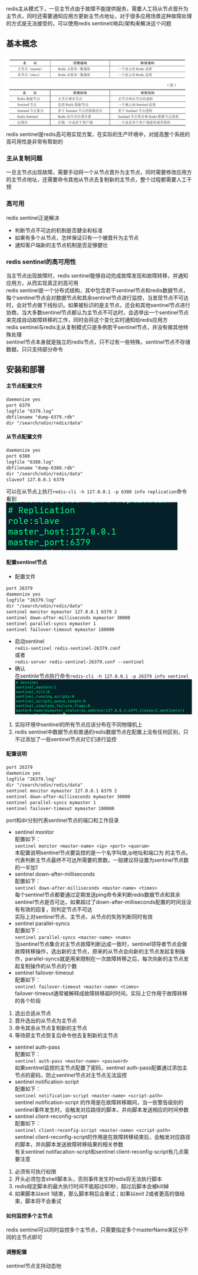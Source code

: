 redis主从模式下，一旦主节点由于故障不能提供服务，需要人工将从节点晋升为主节点，同时还需要通知应用方更新主节点地址，对于很多应用场景这种故障处理的方式是无法接受的，可以使用redis sentinel(哨兵)架构来解决这个问题  
## 基本概念  
![title](https://raw.githubusercontent.com/liujinxi931204/image/master/gitnote/2020/10/09/1602231714050-1602231714052.png)  
redis sentinel是redis高可用实现方案，在实际的生产环境中，对提高整个系统的高可用性是非常有帮助的  
### 主从复制问题  
一旦主节点出现故障，需要手动将一个从节点晋升为主节点，同时需要修改应用方的主节点地址，还需要命令其他从节点去复制新的主节点，整个过程都需要人工干预  
### 高可用  
redis sentinel正是解决  
+ 判断节点不可达的机制是否健全和标准  
+ 如果有多个从节点，怎样保证只有一个被晋升为主节点  
+ 通知客户端新的主节点机制是否足够健壮  
### redis sentinel的高可用性  
当主节点出现故障时，redis sentinel能够自动完成故障发现和故障转移，并通知应用方，从而实现真正的高可用  
redis sentinel是一个分布式结构，其中包含若干sentinel节点和redis数据节点，每个sentinel节点会对数据节点和其余sentinel节点进行监控，当发现节点不可达时，会对节点做下线标识。如果被标识的是主节点，还会和其他sentinel节点进行协商，当大多数sentinel节点都认为主节点不可达时，会选举出一个sentinel节点来完成自动故障转移的工作，同时会将这个变化实时通知给redis应用方  
redis sentinel与redis主从复制模式只是多例若干sentinel节点，并没有做其他特殊处理  
sentinel节点本身就是独立的redis节点，只不过有一些特殊，sentinel节点不存储数据，只只支持部分命令  
## 安装和部署  
#### 主节点配置文件  
```shell
daemonize yes 
port 6379
logfile "6379.log"
dbfilename "dump-6379.rdb"
dir "/search/odin/redis/data"
```  
#### 从节点配置文件  
```shell
daemonize yes 
port 6380
logfile "6380.log"
dbfilename "dump-6380.rdb"
dir "/search/odin/redis/data"
slaveof 127.0.0.1 6379
```  
可以在从节点上执行`redis-cli -h 127.0.0.1 -p 6380 info replication`命令看到  
![title](https://raw.githubusercontent.com/liujinxi931204/image/master/gitnote/2020/10/09/1602235709637-1602235709639.png)  
#### 配置sentinel节点  
+ 配置文件  
```shell
port 26379
daemonize yes
logfile "26379.log"
dir "/search/odin/redis/data"
sentinel monitor mymaster 127.0.0.1 6379 2
sentinel down-after-milliseconds mymaster 30000
sentinel parallel-syncs mymaster 1
sentinel failover-timeout mymaster 180000
```  
+ 启动sentinel  
`redis-sentinel redis-sentinel-26379.conf`  
或者  
`redis-server redis-sentinel-26379.conf --sentinel`  
+ 确认  
在sentinle节点执行命令`redis-cli -h 127.0.0.1 -p 26379 info sentinel`  
![title](https://raw.githubusercontent.com/liujinxi931204/image/master/gitnote/2020/10/09/1602236912013-1602236912015.png)  
1. 实际环境中sentinel的所有节点应该分布在不同物理机上  
2. redis sentinel中数据节点和普通的redis数据节点在配置上没有任何区别，只不过添加了一些sentinel节点对它们进行监控  
#### 配置说明  
```shell
port 26379
daemonize yes
logfile "26379.log"
dir "/search/odin/redis/data"
sentinel monitor mymaster 127.0.0.1 6379 2
sentinel down-after-milliseconds mymaster 30000
sentinel parallel-syncs mymaster 1
sentinel failover-timeout mymaster 180000
```  
port和dir分别代表sentinel节点的端口和工作目录  
+ sentinel monitor  
配置如下：  
`sentinel monitor <master-name> <ip> <port> <quorum>`  
本配置说明sentinel节点要监控的是一个名字叫做<master-name>,ip地址和端口为<ip> <port>的主节点。<quorum>代表判断主节点最终不可达所需要的票数。一般建议将<quorum>设置为sentinel节点数的一半加1  
+ sentinel down-after-milliseconds  
配置如下：  
`sentinel down-after-milliseconds <master-name> <times>`  
每个sentinel节点都要通过定期发送ping命令来判断redis数据节点和其余sentinel节点是否可达，如果超过了down-after-milliseconds配置的时间且没有有效的回复，则判定节点不可达  
实际上对sentinel节点、主节点、从节点的失败判断同时有效  
+ sentinel parallel-syncs  
配置如下：  
`sentinel parallel-syncs <master-name> <nums>`  
当sentinel节点集合对主节点故障判断达成一致时，sentinel领导者节点会做故障转移操作，选出新的主节点，原来的从节点会向新的主节点发起复制操作，parallel-syncs就是用来限制在一次故障转移之后，每次向新的主节点发起复制操作的从节点的个数  
+ sentinel failover-timeout  
配置如下：  
`sentinel failover-timeout <master-name> <times>`  
failover-timeout通常被解释成故障转移超时时间，实际上它作用于故障转移的各个阶段  
1. 选出合适从节点  
2. 晋升选出的从节点为主节点  
3. 命令其余从节点复制新的主节点  
4. 等待原主节点恢复后命令他去复制新的主节点  
+ sentinel auth-pass  
配置如下：  
`sentinel auth-pass <master-name> <password>`  
如果sentinel监控的主节点配置了密码，sentinel auth-pass配置通过添加主节点的密码，防止sentinel节点对主节点无法监控  
+ sentinel notification-script  
配置如下：  
`sentinel notification-script <master-name> <script-path>`  
sentinel notification-script 的作用是在故障转移期间，当一些警告级别的sentinel事件发生时，会触发对应路径的脚本，并向脚本发送相应的时间参数  
+ sentinel client-reconfig-script  
配置如下：  
`sentinel client-reconfig-script <master-name> <script-path>`  
sentinel client-reconfig-script的作用是在故障转移结束后，会触发对应路径的脚本，并向脚本发送故障转移结果的相关参数  
有关sentinel notifacation-script和sentinel client-reconfig-script有几点需要注意  
1. <script-path>必须有可执行权限  
2. <script-path>开头必须包含shell脚本头，否则事件发生时redis将无法执行脚本  
3. redis规定脚本的最大执行时间不能超过60秒，超过后脚本会被kill掉  
4. 如果脚本以exit 1结束，那么脚本稍后会重试；如果以exit 2或者更高的值结束，脚本将不会重试  
#### 如何监控多个主节点 
redis sentinel可以同时监控多个主节点，只需要指定多个masterName来区分不同的主节点即可  
#### 调整配置  
sentinel节点支持动态地

 




  





